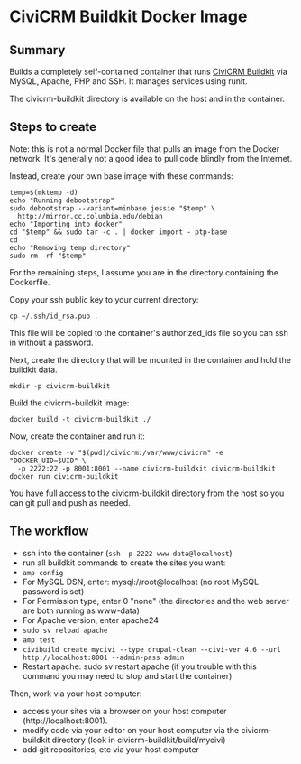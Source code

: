 # CiviCRM Buildkit Docker Image #

## Summary ##
Builds a completely self-contained container that runs [CiviCRM Buildkit](https://github.com/civicrm/civicrm-buildkit) via MySQL, Apache, PHP and SSH. It manages services using runit.

The civicrm-buildkit directory is available on the host and in the container.

## Steps to create ##
Note: this is not a normal Docker file that pulls an image from the Docker network. It's generally not a good idea to pull code blindly from the Internet.

Instead, create your own base image with these commands:

```
temp=$(mktemp -d)
echo "Running debootstrap"
sudo debootstrap --variant=minbase jessie "$temp" \
  http://mirror.cc.columbia.edu/debian
echo "Importing into docker"
cd "$temp" && sudo tar -c . | docker import - ptp-base
cd
echo "Removing temp directory"
sudo rm -rf "$temp"
```

For the remaining steps, I assume you are in the directory containing the Dockerfile.

Copy your ssh public key to your current directory:

```
cp ~/.ssh/id_rsa.pub .
```

This file will be copied to the container's authorized_ids file so you can ssh in without a password.

Next, create the directory that will be mounted in the container and hold the buildkit data.

```
mkdir -p civicrm-buildkit
```

Build the civicrm-buildkit image:

```
docker build -t civicrm-buildkit ./
```

Now, create the container and run it:

```
docker create -v "$(pwd)/civicrm:/var/www/civicrm" -e "DOCKER_UID=$UID" \
  -p 2222:22 -p 8001:8001 --name civicrm-buildkit civicrm-buildkit
docker run civicrm-buildkit
```

You have full access to the civicrm-buildkit directory from the host so you can git pull and push as needed.

## The workflow ##

 * ssh into the container (`ssh -p 2222 www-data@localhost`)
 * run all buildkit commands to create the sites you want:
  * `amp config`
   * For MySQL DSN, enter: mysql://root@localhost (no root MySQL password is set)
   * For Permission type, enter 0 "none" (the directories and the web server are both running as www-data)
   * For Apache version, enter apache24
  * `sudo sv reload apache`
  * `amp test`
  * `civibuild create mycivi --type drupal-clean --civi-ver 4.6 --url http://localhost:8001 --admin-pass admin`
  * Restart apache: sudo sv restart apache (if you trouble with this command you may need to stop and start the container)

Then, work via your host computer:

 * access your sites via a browser on your host computer (http://localhost:8001).
 * modify code via your editor on your host computer via the civicrm-buildkit directory
   (look in civicrm-buildkit/build/mycivi)
 * add git repositories, etc via your host computer

